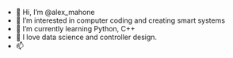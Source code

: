 - 👋 Hi, I’m @alex_mahone
- 👀 I’m interested in computer coding and creating smart systems
- 🌱 I’m currently learning Python, C++
- 💞 I love data science and controller design.
- 📫

<!---
agholden84/agholden84 is a ✨ special ✨ repository because its `README.md` (this file) appears on your GitHub profile.
You can click the Preview link to take a look at your changes.
--->
